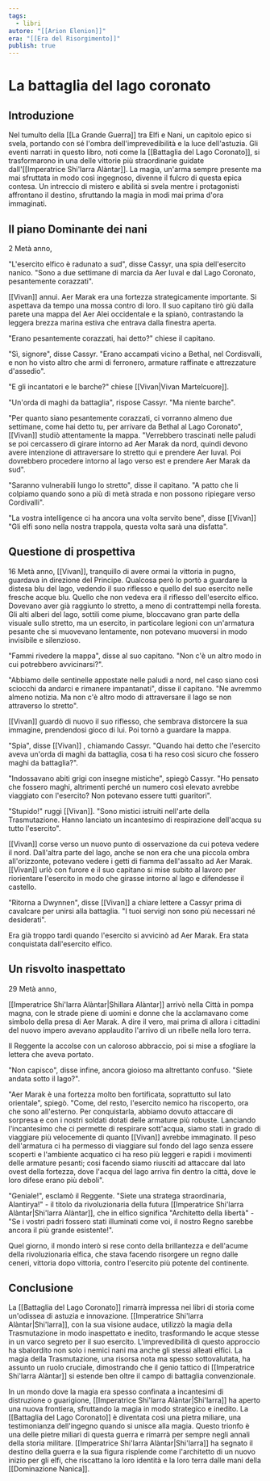 ```yaml
---
tags:
  - libri
autore: "[[Arion Elenion]]"
era: "[[Era del Risorgimento]]"
publish: true
---
```

# La battaglia del lago coronato
## Introduzione

Nel tumulto della [[La Grande Guerra]] tra Elfi e Nani, un capitolo epico si svela, portando con sé l'ombra dell'imprevedibilità e la luce dell'astuzia. Gli eventi narrati in questo libro, noti come la [[Battaglia del Lago Coronato]], si trasformarono in una delle vittorie più straordinarie guidate dall'[[Imperatrice Shi'larra Alàntar]]. La magia, un'arma sempre presente ma mai sfruttata in modo così ingegnoso, divenne il fulcro di questa epica contesa. Un intreccio di mistero e abilità si svela mentre i protagonisti affrontano il destino, sfruttando la magia in modi mai prima d'ora immaginati.

## Il piano Dominante dei nani
2 Metà anno,

"L'esercito elfico è radunato a sud", disse Cassyr, una spia dell'esercito nanico. "Sono a due settimane di marcia da Aer Iuval e dal Lago Coronato, pesantemente corazzati".

[[Vivan]] annuì. Aer Marak era una fortezza strategicamente importante. Si aspettava da tempo una mossa contro di loro. Il suo capitano tirò giù dalla parete una mappa del Aer Alei occidentale e la spianò, contrastando la leggera brezza marina estiva che entrava dalla finestra aperta.

"Erano pesantemente corazzati, hai detto?" chiese il capitano.

"Sì, signore", disse Cassyr. "Erano accampati vicino a Bethal, nel Cordisvalli, e non ho visto altro che armi di ferronero, armature raffinate e attrezzature d'assedio".

"E gli incantatori e le barche?" chiese [[Vivan|Vivan Martelcuore]].

"Un'orda di maghi da battaglia", rispose Cassyr. "Ma niente barche".

"Per quanto siano pesantemente corazzati, ci vorranno almeno due settimane, come hai detto tu, per arrivare da Bethal al Lago Coronato", [[Vivan]] studiò attentamente la mappa. "Verrebbero trascinati nelle paludi se poi cercassero di girare intorno ad Aer Marak da nord, quindi devono avere intenzione di attraversare lo stretto qui e prendere Aer Iuval. Poi dovrebbero procedere intorno al lago verso est e prendere Aer Marak da sud".

"Saranno vulnerabili lungo lo stretto", disse il capitano. "A patto che li colpiamo quando sono a più di metà strada e non possono ripiegare verso Cordivalli".

"La vostra intelligence ci ha ancora una volta servito bene", disse [[Vivan]] "Gli elfi sono nella nostra trappola, questa volta sarà una disfatta".

## Questione di prospettiva
16 Metà anno,
[[Vivan]], tranquillo di avere ormai la vittoria in pugno, guardava in direzione del Principe. Qualcosa però lo portò a guardare la distesa blu del lago, vedendo il suo riflesso e quello del suo esercito nelle fresche acque blu. Quello che non vedeva era il riflesso dell'esercito elfico. Dovevano aver già raggiunto lo stretto, a meno di contrattempi nella foresta. Gli alti alberi del lago, sottili come piume, bloccavano gran parte della visuale sullo stretto, ma un esercito, in particolare legioni con un'armatura pesante che si muovevano lentamente, non potevano muoversi in modo invisibile e silenzioso.

"Fammi rivedere la mappa", disse al suo capitano. "Non c'è un altro modo in cui potrebbero avvicinarsi?".

"Abbiamo delle sentinelle appostate nelle paludi a nord, nel caso siano così sciocchi da andarci e rimanere impantanati", disse il capitano. "Ne avremmo almeno notizia. Ma non c'è altro modo di attraversare il lago se non attraverso lo stretto".

[[Vivan]] guardò di nuovo il suo riflesso, che sembrava distorcere la sua immagine, prendendosi gioco di lui. Poi tornò a guardare la mappa.

"Spia", disse [[Vivan]] , chiamando Cassyr. "Quando hai detto che l'esercito aveva un'orda di maghi da battaglia, cosa ti ha reso così sicuro che fossero maghi da battaglia?".

"Indossavano abiti grigi con insegne mistiche", spiegò Cassyr. "Ho pensato che fossero maghi, altrimenti perché un numero così elevato avrebbe viaggiato con l'esercito? Non potevano essere tutti guaritori".

"Stupido!" ruggì [[Vivan]]. "Sono mistici istruiti nell'arte della Trasmutazione. Hanno lanciato un incantesimo di respirazione dell'acqua su tutto l'esercito".

[[Vivan]] corse verso un nuovo punto di osservazione da cui poteva vedere il nord. Dall'altra parte del lago, anche se non era che una piccola ombra all'orizzonte, potevano vedere i getti di fiamma dell'assalto ad Aer Marak. [[Vivan]] urlò con furore e il suo capitano si mise subito al lavoro per riorientare l'esercito in modo che girasse intorno al lago e difendesse il castello.

"Ritorna a Dwynnen", disse [[Vivan]] a chiare lettere a Cassyr prima di cavalcare per unirsi alla battaglia. "I tuoi servigi non sono più necessari né desiderati".

Era già troppo tardi quando l'esercito si avvicinò ad Aer Marak. Era stata conquistata dall'esercito elfico.

## Un risvolto inaspettato

29 Metà anno,

[[Imperatrice Shi'larra Alàntar|Shillara Alàntar]] arrivò nella Città in pompa magna, con le strade piene di uomini e donne che la acclamavano come simbolo della presa di Aer Marak. A dire il vero, mai prima di allora i cittadini del nuovo impero avevano applaudito l'arrivo di un ribelle nella loro terra.

Il Reggente la accolse con un caloroso abbraccio, poi si mise a sfogliare la lettera che aveva portato.

"Non capisco", disse infine, ancora gioioso ma altrettanto confuso. "Siete andata sotto il lago?".

"Aer Marak è una fortezza molto ben fortificata, soprattutto sul lato orientale", spiegò. "Come, del resto, l'esercito nemico ha riscoperto, ora che sono all'esterno. Per conquistarla, abbiamo dovuto attaccare di sorpresa e con i nostri soldati dotati delle armature più robuste. Lanciando l'incantesimo che ci permette di respirare sott'acqua, siamo stati in grado di viaggiare più velocemente di quanto [[Vivan]] avrebbe immaginato. Il peso dell'armatura ci ha permesso di viaggiare sul fondo del lago senza essere scoperti e l'ambiente acquatico ci ha reso più leggeri e rapidi i movimenti delle armature pesanti; cosi facendo siamo riusciti ad attaccare dal lato ovest della fortezza, dove l'acqua del lago arriva fin dentro la città, dove le loro difese erano più deboli".

"Geniale!", esclamò il Reggente. "Siete una stratega straordinaria, Alantirya!" - il titolo da rivoluzionaria della futura [[Imperatrice Shi'larra Alàntar|Shi'larra Alàntar]], che in elfico significa "Architetto della libertà" - "Se i vostri padri fossero stati illuminati come voi, il nostro Regno sarebbe ancora il più grande esistente!".

Quel giorno, il mondo interò si rese conto della brillantezza e dell'acume della rivoluzionaria elfica, che stava facendo risorgere un regno dalle ceneri, vittoria dopo vittoria, contro l'esercito più potente del continente.

## Conclusione

La [[Battaglia del Lago Coronato]] rimarrà impressa nei libri di storia come un'odissea di astuzia e innovazione. [[Imperatrice Shi'larra Alàntar|Shi'larra]], con la sua visione audace, utilizzò la magia della Trasmutazione in modo inaspettato e inedito, trasformando le acque stesse in un varco segreto per il suo esercito. L'imprevedibilità di questo approccio ha sbalordito non solo i nemici nani ma anche gli stessi alleati elfici. La magia della Trasmutazione, una risorsa nota ma spesso sottovalutata, ha assunto un ruolo cruciale, dimostrando che il genio tattico di [[Imperatrice Shi'larra Alàntar]] si estende ben oltre il campo di battaglia convenzionale.

In un mondo dove la magia era spesso confinata a incantesimi di distruzione o guarigione, [[Imperatrice Shi'larra Alàntar|Shi'larra]] ha aperto una nuova frontiera, sfruttando la magia in modo strategico e inedito. La [[Battaglia del Lago Coronato]] è diventata così una pietra miliare, una testimonianza dell'ingegno quando si unisce alla magia. Questo trionfo è una delle pietre miliari di questa guerra e rimarrà per sempre negli annali della storia militare. [[Imperatrice Shi'larra Alàntar|Shi'larra]] ha segnato il destino della guerra e la sua figura risplende come l'architetto di un nuovo inizio per gli elfi, che riscattano la loro identità e la loro terra dalle mani della [[Dominazione Nanica]].